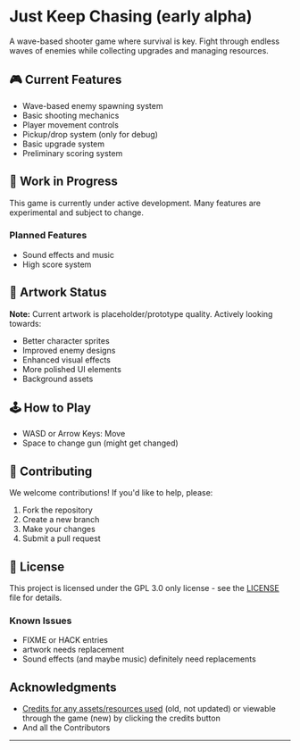 # Just Keep Chasing (early alpha)

A wave-based shooter game where survival is key. Fight through endless waves of enemies while collecting upgrades and managing resources.

## 🎮 Current Features

- Wave-based enemy spawning system
- Basic shooting mechanics
- Player movement controls
- Pickup/drop system (only for debug)
- Basic upgrade system
- Preliminary scoring system

## 🚧 Work in Progress

This game is currently under active development. Many features are experimental and subject to change.

### Planned Features
- Sound effects and music
- High score system

## 🎨 Artwork Status

**Note:** Current artwork is placeholder/prototype quality. Actively looking towards:
- Better character sprites
- Improved enemy designs
- Enhanced visual effects
- More polished UI elements
- Background assets

## 🕹️ How to Play

- WASD or Arrow Keys: Move
- Space to change gun (might get changed)

## 👥 Contributing

We welcome contributions! If you'd like to help, please:

1. Fork the repository
2. Create a new branch
3. Make your changes
4. Submit a pull request

## 📝 License

This project is licensed under the GPL 3.0 only license - see the [LICENSE](LICENSE) file for details.

### Known Issues
- FIXME or HACK entries
- artwork needs replacement
- Sound effects (and maybe music) definitely need replacements

## Acknowledgments

- [Credits for any assets/resources used](credits.md) (old, not updated) or viewable through the game (new) by clicking the credits button
- And all the Contributors

---
